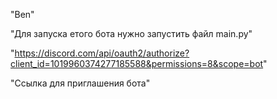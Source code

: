"Ben" 

"Для запуска етого бота нужно запустить файл main.py"

"https://discord.com/api/oauth2/authorize?client_id=1019960374277185588&permissions=8&scope=bot"

"Cсылка для приглашения бота"
